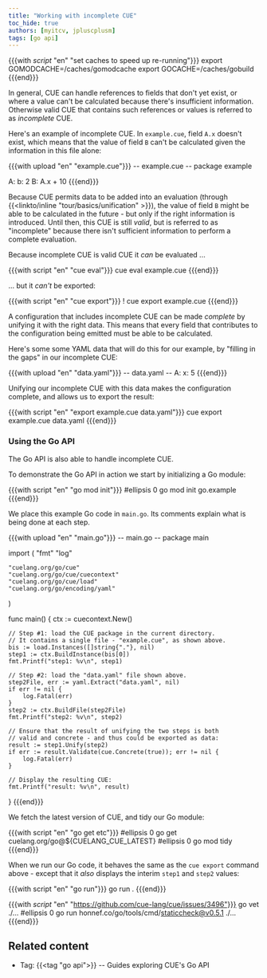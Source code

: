 ```yaml
---
title: "Working with incomplete CUE"
toc_hide: true
authors: [myitcv, jpluscplusm]
tags: [go api]
---
```


{{{with _script_ "en" "set caches to speed up re-running"}}}
export GOMODCACHE=/caches/gomodcache
export GOCACHE=/caches/gobuild
{{{end}}}

In general, CUE can handle references to fields that don't yet exist, or where
a value can't be calculated because there's insufficient information.
Otherwise valid CUE that contains such references or values is referred to as
*incomplete* CUE.

Here's an example of incomplete CUE. In `example.cue`, field `A.x` doesn't
exist, which means that the value of field `B` can't be calculated given the
information in this file alone:

{{{with upload "en" "example.cue"}}}
-- example.cue --
package example

A: b: 2
B: A.x + 10
{{{end}}}

Because CUE permits data to be added into an evaluation
(through {{<linkto/inline "tour/basics/unification" >}}),
the value of field `B` might be able to be calculated in the future - but only
if the right information is introduced.
Until then, this CUE is still *valid*, but is referred to as "incomplete"
because there isn't sufficient information to perform a complete evaluation.

Because incomplete CUE is valid CUE it *can* be evaluated ...

{{{with script "en" "cue eval"}}}
cue eval example.cue
{{{end}}}

... but it *can't* be exported:

{{{with script "en" "cue export"}}}
! cue export example.cue
{{{end}}}

A configuration that includes incomplete CUE can be made *complete* by unifying
it with the right data. This means that every field that contributes to the
configuration being emitted must be  able to be calculated.

Here's some some YAML data that will do this for our example, by "filling in
the gaps" in our incomplete CUE:

{{{with upload "en" "data.yaml"}}}
-- data.yaml --
A:
  x: 5
{{{end}}}

Unifying our incomplete CUE with this data makes the configuration complete,
and allows us to export the result:

{{{with script "en" "export example.cue data.yaml"}}}
cue export example.cue data.yaml
{{{end}}}

### Using the Go API

The Go API is also able to handle incomplete CUE.

To demonstrate the Go API in action we start by initializing a Go module:

{{{with script "en" "go mod init"}}}
#ellipsis 0
go mod init go.example
{{{end}}}

We place this example Go code in `main.go`.
Its comments explain what is being done at each step.

{{{with upload "en" "main.go"}}}
-- main.go --
package main

import (
	"fmt"
	"log"

	"cuelang.org/go/cue"
	"cuelang.org/go/cue/cuecontext"
	"cuelang.org/go/cue/load"
	"cuelang.org/go/encoding/yaml"
)

func main() {
	ctx := cuecontext.New()

	// Step #1: load the CUE package in the current directory.
	// It contains a single file - "example.cue", as shown above.
	bis := load.Instances([]string{"."}, nil)
	step1 := ctx.BuildInstance(bis[0])
	fmt.Printf("step1: %v\n", step1)

	// Step #2: load the "data.yaml" file shown above.
	step2File, err := yaml.Extract("data.yaml", nil)
	if err != nil {
		log.Fatal(err)
	}
	step2 := ctx.BuildFile(step2File)
	fmt.Printf("step2: %v\n", step2)

	// Ensure that the result of unifying the two steps is both
	// valid and concrete - and thus could be exported as data:
	result := step1.Unify(step2)
	if err := result.Validate(cue.Concrete(true)); err != nil {
		log.Fatal(err)
	}

	// Display the resulting CUE:
	fmt.Printf("result: %v\n", result)
}
{{{end}}}

We fetch the latest version of CUE, and tidy our Go module:

{{{with script "en" "go get etc"}}}
#ellipsis 0
go get cuelang.org/go@${CUELANG_CUE_LATEST}
#ellipsis 0
go mod tidy
{{{end}}}

When we run our Go code, it behaves the same as the `cue export` command above
\- except that it *also* displays the interim `step1` and `step2` values:

{{{with script "en" "go run"}}}
go run .
{{{end}}}

{{{with _script_ "en" "https://github.com/cue-lang/cue/issues/3496"}}}
go vet ./...
#ellipsis 0
go run honnef.co/go/tools/cmd/staticcheck@v0.5.1 ./...
{{{end}}}

## Related content

- Tag: {{<tag "go api">}} -- Guides exploring CUE's Go API
